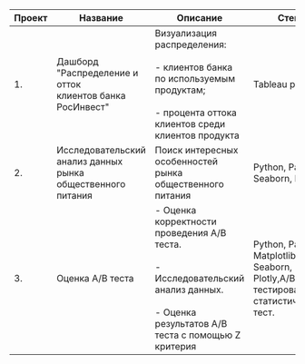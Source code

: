 | Проект | Название                                                        | Описание                                                                                                                                         | Стек                                                                                      |
|--------|-----------------------------------------------------------------|--------------------------------------------------------------------------------------------------------------------------------------------------|-------------------------------------------------------------------------------------------|
| 1.     | Дашборд <br>"Распределение и отток<br>клиентов банка РосИнвест" | Визуализация распределения: <br><br>- клиентов банка по используемым продуктам;<br><br>- процента оттока клиентов среди клиентов продукта        | Tableau public                                                                            |
| 2.     | Исследовательский анализ данных <br>рынка общественного питания | Поиск интересных особенностей рынка общественного питания                                                                                        | Python, Pandas, Seaborn, Plotly                                                           |
| 3.     | Оценка A/B теста                                                | - Оценка корректности проведения A/B теста.<br><br>- Исследовательский анализ данных.<br><br>- Оценка результатов A/B теста с помощью Z критерия | Python, Pandas, Matplotlib, Seaborn,<br>Plotly,A/B тестирование, <br>статистический тест. |
